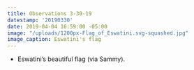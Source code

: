 ```yaml
---
title: Observations 3-30-19
datestamp: '20190330'
date: 2019-04-04 16:59:00 -05:00
image: "/uploads/1200px-Flag_of_Eswatini.svg-squashed.jpg"
image_caption: Eswatini's flag
---
```


- Eswatini’s beautiful flag (via Sammy).
